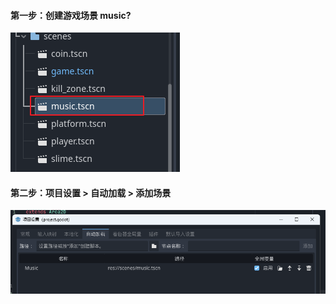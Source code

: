 <PageHeader content="autoload 自动加载游戏场景？" />

#### 第一步：创建游戏场景 music?

![music](./music.png)

#### 第二步：项目设置 > 自动加载 > 添加场景

![music-autoload](./music-autoload.png)

